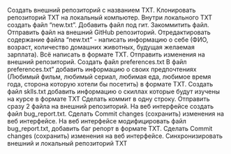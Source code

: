 Создать внешний репозиторий c названием TXT.
Клонировать репозиторий TXT на локальный компьютер.
Внутри локального TXT создать файл “new.txt”.
Добавить файл под гит.
Закоммитить файл.
Отправить файл на внешний GitHub репозиторий.
Отредактировать содержание файла “new.txt” - написать информацию о себе (ФИО, возраст, количество домашних животных, будущая желаемая зарплата). Всё написать в формате TXT.
Отправить изменения на внешний репозиторий.
Создать файл preferences.txt
В файл preferences.txt” добавить информацию о своих предпочтениях (Любимый фильм, любимый сериал, любимая еда, любимое время года, сторона которую хотели бы посетить) в формате TXT.
Создать файл sklls.txt добавить информацию о скиллах которые будут изучены на курсе в формате TXT
Сделать коммит в одну строку.
Отправить сразу 2 файла на внешний репозиторий.
На веб интерфейсе создать файл bug_report.txt.
Сделать Commit changes (сохранить) изменения на веб интерфейсе.
На веб интерфейсе модифицировать файл bug_report.txt, добавить баг репорт в формате TXT.
Сделать Commit changes (сохранить) изменения на веб интерфейсе.
Синхронизировать внешний и локальный репозиторий TXT
